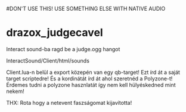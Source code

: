 #DON'T USE THIS! USE SOMETHING ELSE WITH NATIVE AUDIO
# drazox_judgecavel
Interact sound-ba ragd be a judge.ogg hangot

InteractSound/Client/html/sounds


Client.lua-n belül a export közepén van egy qb-target!
Ezt írd át a saját target scriptedre!
És a kordinátát írd át ahol szeretnéd a Polyzone-t!
Érdemes tudni a polyzone hasznlatát így nem kell hülyéskedned mint nekem!


THX: Rota hogy a netevent faszságomat kijavította!
